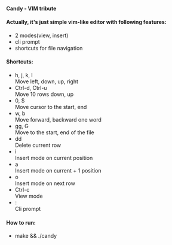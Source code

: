 #### Candy - VIM tribute  
#### Actually, it's just simple vim-like editor with following features:
* 2 modes(view, insert)
* cli prompt
* shortcuts for file navigation

#### Shortcuts:
* h, j, k, l  
Move left, down, up, right
* Ctrl-d, Ctrl-u  
Move 10 rows down, up
* 0, $  
Move cursor to the start, end
* w, b  
Move forward, backward one word
* gg, G  
Move to the start, end of the file
* dd  
Delete current row
* i  
Insert mode on current position
* a  
Insert mode on current + 1 position
* o  
Insert mode on next row
* Ctrl-c  
View mode
* :  
Cli prompt

#### How to run:  
* make && ./candy
